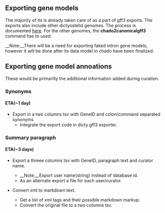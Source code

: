 ## Exporting gene models
The majority of its is already taken care of as a part of gff3 exports. The exports also include other dictyostelid genomes. 
The process is documented [here](http://dictybase.github.io/blog/2013/03/06/exporting-discoideum-annotations/). For the other genomes, the __chado2canonicalgff3__ command has to used.

__Note:__There will be a need for exporting faked intron gene models, however it will be done after its data model in chado have been finalized.

## Exporting gene model annoations
These would be primarilly the additional information added during curation.

### Synonyms
#### ETA(~1 day)
* Export in a two columns tsv with GeneID and colon/command separated synonyms
  * Integrate the export code in dicty gff3 exporter.

### Summary paragraph
#### ETA(~3 days)
* Export a  threee columns tsv with GeneID, paragraph text and curator name.
  *  __Note:__Export user name(string) instead of database id.
  * As an alternate export a file for each user/curator.

* Convert xml to markdown text.
  * Get a list of xml tags and their possible markdown markup.
  * Convert the original file to a two columns tsv.

